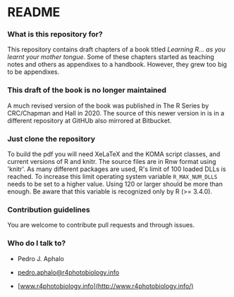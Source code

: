 # README #

### What is this repository for? ###

This repository contains draft chapters of a book titled _Learning R... as you learnt your mother tongue_. 
Some of these chapters started as teaching notes and others as appendixes to a handbook. However, they grew too big to be appendixes. 

### This draft of the book is no longer maintained  ###

A much revised version of the book was published in The R Series by CRC/Chapman and Hall in 2020.
The source of this newer version in is in a different repository at GitHUb also mirrored at Bitbucket.

### Just clone the repository ###

To build the pdf you will need XeLaTeX and the KOMA script classes, and current versions of R and knitr. 
The source files are in Rnw format using 'knitr'.
As many different packages are used, R's limit of 100 loaded DLLs is reached. 
To increase this limit operating system variable `R_MAX_NUM_DLLS` needs to be
set to a higher value. Using 120 or larger should be more than enough. Be aware that
this variable is recognized only by R (>= 3.4.0).

### Contribution guidelines ###

You are welcome to contribute pull requests and through issues.

### Who do I talk to? ###

* Pedro J. Aphalo 

* [pedro.aphalo@r4photobiology.info](mailto:pedro.aphalo@r4photobiology.info)

* [www.r4photobiology.info](http://www.r4photobiology.info/)
